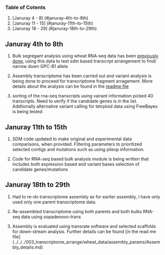 ### Table of Cotents
1. [Januray 4 - 8]  (#januray-4th-to-8th)
2. [Januray 11 - 15]  (#januray-11th-to-15th)
3. [Januray 18 - 29]  (#januray-18th-to-29th)

## Januray 4th to 8th

1. Bulk segregant analysis using wheat RNA-seq data has been [previously done](http://bmcplantbiol.biomedcentral.com/articles/10.1186/1471-2229-12-14), using this data to test sdm based transcript arrangement to find/ narrow down GPC-B1 allele

2. Assembly transcriptome has been carried out and variant analysis is being done to proceed for transcriptome fragment arragement. More details about the analysis can be found in the [readme file](003_transcriptome_arrange/wheat_data/Readme.md)

3. sorting of the rna-seq transcripts using vairant information picked 40 transcripts. Need to verify if the candidate genes is in the list. Addtionally alternative variant calling for tetrploid data using FreeBayes is being tested

## Januray 11th to 15th

1. SDM code updated to make original and experimental data comparisons, when provided. Filtering parameters to prioritized selected contigs and mutations such as using pileup information.

2. Code for RNA-seq based bulk analysis module is being written that includes both expression based and variant bases selection of candidate genes/mutations


## Januray 18th to 29th

1. Had to re-do transcriptome assembly as for earlier assembly, i have only used only one parent transcriptome data.

2. Re-assembled transcriptome using both parents and both bulks RNA-seq data using sopadenovo-trans

3. Assembly is evaluated using transrate software and selected scaffolds for down-stream analysis. Further details can be found [in the read me file] (../../../003_transcriptome_arrange/wheat_data/assembly_params/Assembly_details.md)
